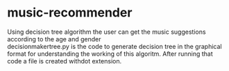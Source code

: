 # music-recommender
Using decision tree algorithm the user can get the music suggestions according to the age and gender  
decisionmakertree.py is the code to generate decision tree in the graphical format for understanding the working of this algoritm. After running that code a file is created withdot extension.

